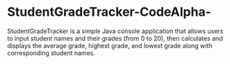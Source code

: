 # StudentGradeTracker-CodeAlpha-
StudentGradeTracker is a simple Java console application that allows users to input student names and their grades (from 0 to 20), then calculates and displays the average grade, highest grade, and lowest grade along with corresponding student names.
